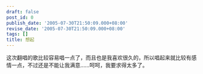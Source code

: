 ```yaml
---
draft: false
post_id: 0
publish_date: '2005-07-30T21:50:09.000+08:00'
revise_date: '2005-07-30T21:50:09.000+08:00'
tags: []
title: 想起
---
```


这次翻唱的歌比较容易唱一点了，而且也是我喜欢很久的，所以唱起来就比较有感情一点，不过还是不能让我满意……呵呵，我要求得太多了。
